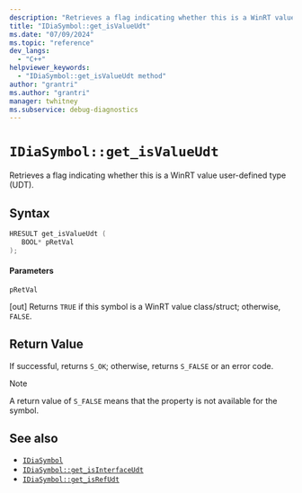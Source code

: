 ```yaml
---
description: "Retrieves a flag indicating whether this is a WinRT value user-defined type (UDT)."
title: "IDiaSymbol::get_isValueUdt"
ms.date: "07/09/2024"
ms.topic: "reference"
dev_langs:
  - "C++"
helpviewer_keywords:
  - "IDiaSymbol::get_isValueUdt method"
author: "grantri"
ms.author: "grantri"
manager: twhitney
ms.subservice: debug-diagnostics
---
```

# `IDiaSymbol::get_isValueUdt`

Retrieves a flag indicating whether this is a WinRT value user-defined type (UDT).

## Syntax

```C++
HRESULT get_isValueUdt ( 
   BOOL* pRetVal
);
```

#### Parameters

 `pRetVal`

[out] Returns `TRUE` if this symbol is a WinRT value class/struct; otherwise, `FALSE`.

## Return Value

 If successful, returns `S_OK`; otherwise, returns `S_FALSE` or an error code.

> [!NOTE]
> A return value of `S_FALSE` means that the property is not available for the symbol.

## See also

- [`IDiaSymbol`](../../debugger/debug-interface-access/idiasymbol.md)
- [`IDiaSymbol::get_isInterfaceUdt`](../../debugger/debug-interface-access/idiasymbol-get-isinterfaceudt.md)
- [`IDiaSymbol::get_isRefUdt`](../../debugger/debug-interface-access/idiasymbol-get-isrefudt.md)
